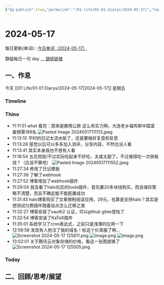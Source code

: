 ```yaml
---
{"dg-publish":true,"permalink":"/01-life/01-01-diarys/2024-05-17/","tags":["Diary","10k原创"]}
---
```



# 2024-05-17
每日更新(单词)::
[今日单词（2024-05-17）](https://www.123pan.com/s/FckCjv-cjUUA.html)

静姐每日一句 day __
[跳转链接](https://www.123pan.com/FileView?fileId=5435933&shareKey=FckCjv-cjUUA&sharePwd=)


## 一、作息
今天 [[01 Life/01-01 Diarys/2024-05-17\|2024-05-17]] 星期五

### Timeline

### Thino
- 11:11:51 
	what
	看完：原来是挪用公款
	这么有实力啊，大连老乡福布斯中国富豪榜第189名
	![Pasted Image 20240517111113.jpeg](/img/user/Pasted%20Image%2020240517111113.jpeg) 
- 11:13:10 平时的日记太流水账了，还是要做好复盘和反思 
- 11:13:28 感觉以后可以多多加入测评，分享内容，不然也没人看 
- 11:13:41 其实本身我也不想有人看 
- 11:16:54 
	五花肉饭!不过实际吃起来不好吃，太咸太甜了，不过难得吃一次铁板烧？（应该不算吧）
	![Pasted Image 20240517111552.jpeg](/img/user/Pasted%20Image%2020240517111552.jpeg)
- 11:27:34 修改了日记模板 
- 11:27:39 了解了webhook 
- 11:27:52 博客增加了webhook插件 
- 11:29:04 我去看了halo社区的tools插件，首先要20多块钱购买，而且储存策略不清楚，而且不确定能不能配置成功 
- 11:31:45 halo博客购买了文章限制阅读应用，29元，也算是支持halo？其实是想测试付费插件随着站点怎么迁移之类 
- 11:32:27 博客安装了oauth2 认证，可以github gitee登陆了 
- 11:32:54 博客安装了KaTeX插件 
- 11:35:01 系统学习了cron表达式，之前只是浅薄的应用一下 
- 12:58:58 
	发现有人抢注了我的域名！标这个价真服了啊...
	  ![Screenshot 2024-05-17 125811.png](https://pic.60004000.xyz/2024/05/c22731c85500900de3e6ec7a8a52de28.png)
	  ![image.png](https://pic.60004000.xyz/2024/05/5aaaec93df73efe55466565c58f860b1.png)
	  ![image.png](https://pic.60004000.xyz/2024/05/33aa8941ced6515fb84bded6a8602af6.png)
- 13:02:01
	关于腾讯云对象存储的价格，看这一张图就够了
	![Screenshot 2024-05-17 125505.png](https://pic.60004000.xyz/2024/05/7d257bb06286e465261dcae0f9ebf42a.png)


### Today



## 二、回顾/思考/展望







